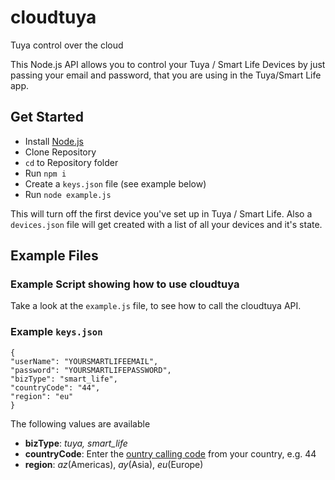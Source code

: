# cloudtuya
Tuya control over the cloud

This Node.js API allows you to control your Tuya / Smart Life Devices by just passing your email and password, that you are using in the Tuya/Smart Life app.


## Get Started

- Install [Node.js](http://nodejs.org/)
- Clone Repository
- `cd` to Repository folder
- Run `npm i`
- Create a `keys.json` file (see example below)
- Run `node example.js`

This will turn off the first device you've set up in Tuya / Smart Life. Also a `devices.json` file will get created with a list of all your devices and it's state.


## Example Files

### Example Script showing how to use cloudtuya

Take a look at the `example.js` file, to see how to call the cloudtuya API.

### Example `keys.json`

```
{
"userName": "YOURSMARTLIFEEMAIL",
"password": "YOURSMARTLIFEPASSWORD",
"bizType": "smart_life",
"countryCode": "44",
"region": "eu"
}
```

The following values are available

- **bizType**: *tuya, smart_life*
- **countryCode**: Enter the [ountry calling code](https://en.wikipedia.org/wiki/List_of_country_calling_codes) from your country, e.g. 44
- **region**: *az*(Americas), *ay*(Asia), *eu*(Europe)
